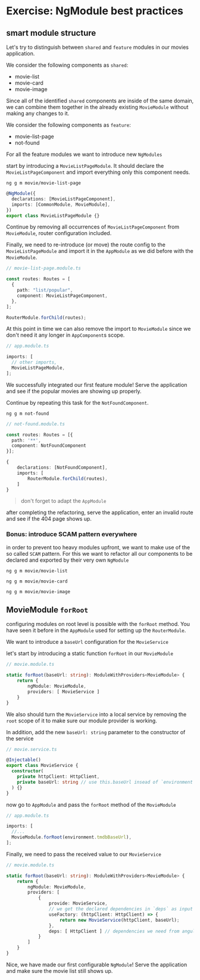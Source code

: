 # Exercise: NgModule best practices

## smart module structure

Let's try to distinguish between `shared` and `feature` modules in our movies application.

We consider the following components as `shared`:

- movie-list
- movie-card
- movie-image

Since all of the identified `shared` components are inside of the same domain, we can combine them together
in the already existing `MovieModule` without making any changes to it.

We consider the following components as `feature`:

- movie-list-page
- not-found

For all the feature modules we want to introduce new `NgModules`

start by introducing a `MovieListPageModule`. It should declare the `MovieListPageComponent` and import everything
only this component needs.

`ng g m movie/movie-list-page`

```ts
@NgModule({
  declarations: [MovieListPageComponent],
  imports: [CommonModule, MovieModule],
})
export class MovieListPageModule {}
```

Continue by removing all occurrences of `MovieListPageComponent` from `MovieModule`, router configuration included.

Finally, we need to re-introduce (or move) the route config to the `MovieListPageModule` and import it
in the `AppModule` as we did before with the `MovieModule`.

```ts
// movie-list-page.module.ts

const routes: Routes = [
  {
    path: "list/popular",
    component: MovieListPageComponent,
  },
];

RouterModule.forChild(routes);
```

At this point in time we can also remove the import to `MovieModule` since we don't need it any longer in `AppComponent`s scope.

```ts
// app.module.ts

imports: [
  // other imports,
  MovieListPageModule,
];
```

We successfully integrated our first feature module!
Serve the application and see if the popular movies are showing up properly.

Continue by repeating this task for the `NotFoundComponent`.

`ng g m not-found`

```ts
// not-found.module.ts

const routes: Routes = [{
  path: '**',
  component: NotFoundComponent
}];

{
    declarations: [NotFoundComponent],
    imports: [
        RouterModule.forChild(routes),
    ]
}
```

> don't forget to adapt the `AppModule`

after completing the refactoring, serve the application, enter an invalid route and see if the 404 page
shows up.

### Bonus: introduce SCAM pattern everywhere

in order to prevent too heavy modules upfront, we want to make use of the so called `SCAM` pattern.
For this we want to refactor all our components to be declared and exported by their very own `NgModule`

`ng g m movie/movie-list`

`ng g m movie/movie-card`

`ng g m movie/movie-image`

## MovieModule `forRoot`

configuring modules on root level is possible with the `forRoot` method. You have seen it before in the `AppModule`
used for setting up the `RouterModule`.

We want to introduce a `baseUrl` configuration for the `MovieService`

let's start by introducing a static function `forRoot` in our `MovieModule`

```ts
// movie.module.ts

static forRoot(baseUrl: string): ModuleWithProviders<MovieModule> {
    return {
        ngModule: MovieModule,
        providers: [ MovieService ]
    }
}
```

We also should turn the `MovieService` into a local service by removing the `root` scope of it
to make sure our module provider is working.

In addition, add the new `baseUrl: string` parameter to the constructor of the service

```ts
// movie.service.ts

@Injectable()
export class MovieService {
  constructor(
    private httpClient: HttpClient,
    private baseUrl: string // use this.baseUrl insead of `environment`
  ) {}
}
```

now go to `AppModule` and pass the `forRoot` method of the `MovieModule`

```ts
// app.module.ts

imports: [
  //...
  MovieModule.forRoot(environment.tmdbBaseUrl),
];
```

Finally, we need to pass the received value to our `MovieService`

```ts
// movie.module.ts

static forRoot(baseUrl: string): ModuleWithProviders<MovieModule> {
    return {
        ngModule: MovieModule,
        providers: [
            {
                provide: MovieService,
                // we get the declared dependencies in `deps` as input parameters for the factory function
                useFactory: (httpClient: HttpClient) => {
                    return new MovieService(httpClient, baseUrl);
                },
                deps: [ HttpClient ] // dependencies we need from angular
            }
        ]
    }
}
```

Nice, we have made our first configurable `NgModule`! Serve the application and make sure the movie list still shows up.
